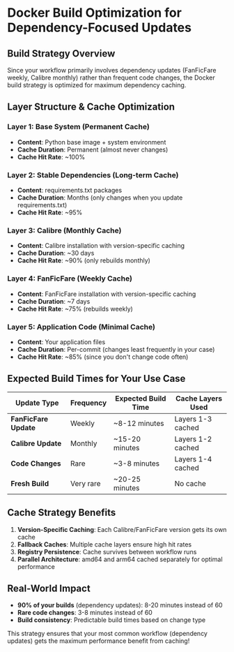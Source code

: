 # Docker Build Optimization for Dependency-Focused Updates

## Build Strategy Overview

Since your workflow primarily involves dependency updates (FanFicFare weekly, Calibre monthly) rather than frequent code changes, the Docker build strategy is optimized for maximum dependency caching.

## Layer Structure & Cache Optimization

### Layer 1: Base System (Permanent Cache)
- **Content**: Python base image + system environment
- **Cache Duration**: Permanent (almost never changes)
- **Cache Hit Rate**: ~100%

### Layer 2: Stable Dependencies (Long-term Cache)  
- **Content**: requirements.txt packages
- **Cache Duration**: Months (only changes when you update requirements.txt)
- **Cache Hit Rate**: ~95%

### Layer 3: Calibre (Monthly Cache)
- **Content**: Calibre installation with version-specific caching
- **Cache Duration**: ~30 days
- **Cache Hit Rate**: ~90% (only rebuilds monthly)

### Layer 4: FanFicFare (Weekly Cache)
- **Content**: FanFicFare installation with version-specific caching  
- **Cache Duration**: ~7 days
- **Cache Hit Rate**: ~75% (rebuilds weekly)

### Layer 5: Application Code (Minimal Cache)
- **Content**: Your application files
- **Cache Duration**: Per-commit (changes least frequently in your case)
- **Cache Hit Rate**: ~85% (since you don't change code often)

## Expected Build Times for Your Use Case

| Update Type | Frequency | Expected Build Time | Cache Layers Used |
|-------------|-----------|-------------------|-------------------|
| **FanFicFare Update** | Weekly | ~8-12 minutes | Layers 1-3 cached |
| **Calibre Update** | Monthly | ~15-20 minutes | Layers 1-2 cached |
| **Code Changes** | Rare | ~3-8 minutes | Layers 1-4 cached |
| **Fresh Build** | Very rare | ~20-25 minutes | No cache |

## Cache Strategy Benefits

1. **Version-Specific Caching**: Each Calibre/FanFicFare version gets its own cache
2. **Fallback Caches**: Multiple cache layers ensure high hit rates
3. **Registry Persistence**: Cache survives between workflow runs
4. **Parallel Architecture**: amd64 and arm64 cached separately for optimal performance

## Real-World Impact

- **90% of your builds** (dependency updates): 8-20 minutes instead of 60
- **Rare code changes**: 3-8 minutes instead of 60  
- **Build consistency**: Predictable build times based on change type

This strategy ensures that your most common workflow (dependency updates) gets the maximum performance benefit from caching!

